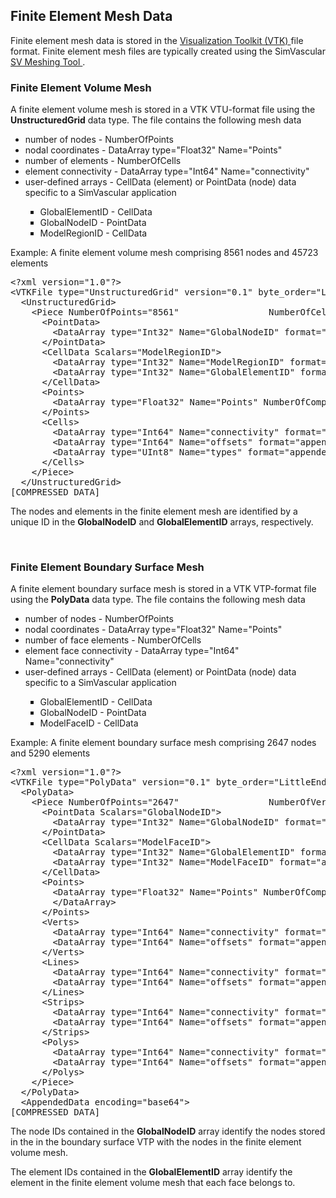 
<h2 id="data_file_formats_mesh"> Finite Element Mesh Data </h1>

Finite element mesh data is stored in the <a href="#appendix_vtk_file_format"> Visualization Toolkit (VTK) </a> file format. Finite element mesh files are typically created using the SimVascular <a href="quickguide.html#"> SV Meshing Tool </a>. 
<br>
<h3 id="data_file_formats_mesh_volume"> Finite Element Volume Mesh </h3>
A finite element volume mesh is stored in a VTK VTU-format file using the <strong>UnstructuredGrid</strong> 
data type. The file contains the following mesh data
<ul style="list-style-type:disc;">
<li> number of nodes - NumberOfPoints </li>
<li> nodal coordinates - DataArray type="Float32" Name="Points" </li>
<li> number of elements -  NumberOfCells </i>
<li> element connectivity -  DataArray type="Int64" Name="connectivity" </i>
<li> user-defined arrays - CellData (element) or PointData (node) data specific to a SimVascular application </li> 
  <ul style="list-style-type:square">
  <li> GlobalElementID - CellData </li> 
  <li> GlobalNodeID - PointData </li> 
  <li> ModelRegionID - CellData </li> 
  </ul>
</ul>

Example: A finite element volume mesh comprising 8561 nodes and 45723 elements
<pre>
&lt;?xml version="1.0"?>
&lt;VTKFile type="UnstructuredGrid" version="0.1" byte_order="LittleEndian" header_type="UInt32" compressor="vtkZLibDataCompressor">
  &lt;UnstructuredGrid>
    &lt;Piece NumberOfPoints="8561"                 NumberOfCells="45723"               >
      &lt;PointData>
        &lt;DataArray type="Int32" Name="GlobalNodeID" format="appended" RangeMin="1"                    RangeMax="8561"                 offset="0"                   />
      &lt;/PointData>
      &lt;CellData Scalars="ModelRegionID">
        &lt;DataArray type="Int32" Name="ModelRegionID" format="appended" RangeMin="1"                    RangeMax="1"                    offset="15964"               />
        &lt;DataArray type="Int32" Name="GlobalElementID" format="appended" RangeMin="1"                    RangeMax="45723"                offset="16444"               />
      &lt;/CellData>
      &lt;Points>
        &lt;DataArray type="Float32" Name="Points" NumberOfComponents="3" format="appended" RangeMin="0.12837002719"        RangeMax="30.066622254"         offset="100980"              />
      &lt;/Points>
      &lt;Cells>
        &lt;DataArray type="Int64" Name="connectivity" format="appended" RangeMin=""                     RangeMax=""                     offset="227180"              />
        &lt;DataArray type="Int64" Name="offsets" format="appended" RangeMin=""                     RangeMax=""                     offset="788628"              />
        &lt;DataArray type="UInt8" Name="types" format="appended" RangeMin=""                     RangeMax=""                     offset="868152"              />
      &lt;/Cells>
    &lt;/Piece>
  &lt;/UnstructuredGrid>
[COMPRESSED DATA]
</pre>

The nodes and elements in the finite element mesh are identified by a unique ID in the 
<strong>GlobalNodeID</strong> and <strong>GlobalElementID</strong> arrays, respectively.

<br>
<h3 id="data_file_formats_mesh_volume"> Finite Element Boundary Surface Mesh </h3>
A finite element boundary surface mesh is stored in a VTK VTP-format file using the <strong>PolyData</strong>
data type. The file contains the following mesh data
<ul style="list-style-type:disc;">
<li> number of nodes - NumberOfPoints </li>
<li> nodal coordinates - DataArray type="Float32" Name="Points" </li>
<li> number of face elements -  NumberOfCells </i>
<li> element face connectivity -  DataArray type="Int64" Name="connectivity" </i>
<li> user-defined arrays - CellData (element) or PointData (node) data specific to a SimVascular application </li>
  <ul style="list-style-type:square">
  <li> GlobalElementID - CellData </li>
  <li> GlobalNodeID - PointData </li>
  <li> ModelFaceID - CellData </li>
  </ul>
</ul>


Example: A finite element boundary surface mesh comprising 2647 nodes and 5290 elements
<pre>
&lt;?xml version="1.0"?>
&lt;VTKFile type="PolyData" version="0.1" byte_order="LittleEndian" header_type="UInt32" compressor="vtkZLibDataCompressor">
  &lt;PolyData>
    &lt;Piece NumberOfPoints="2647"                 NumberOfVerts="0"                    NumberOfLines="0"                    NumberOfStrips="0"                    NumberOfPolys="5290"                >
      &lt;PointData Scalars="GlobalNodeID">
        &lt;DataArray type="Int32" Name="GlobalNodeID" format="appended" RangeMin="1"                    RangeMax="2647"                 offset="0"                   />
      &lt;/PointData>
      &lt;CellData Scalars="ModelFaceID">
        &lt;DataArray type="Int32" Name="GlobalElementID" format="appended" RangeMin="2"                    RangeMax="45702"                offset="4964"                />
        &lt;DataArray type="Int32" Name="ModelFaceID" format="appended" RangeMin="1"                    RangeMax="3"                    offset="23712"               />
      &lt;/CellData>
      &lt;Points>
        &lt;DataArray type="Float32" Name="Points" NumberOfComponents="3" format="appended" RangeMin="0.12837002719"        RangeMax="30.066622254"         offset="23932"               >
        &lt;/DataArray>
      &lt;/Points>
      &lt;Verts>
        &lt;DataArray type="Int64" Name="connectivity" format="appended" RangeMin=""                     RangeMax=""                     offset="62272"               />
        &lt;DataArray type="Int64" Name="offsets" format="appended" RangeMin=""                     RangeMax=""                     offset="62288"               />
      &lt;/Verts>
      &lt;Lines>
        &lt;DataArray type="Int64" Name="connectivity" format="appended" RangeMin=""                     RangeMax=""                     offset="62304"               />
        &lt;DataArray type="Int64" Name="offsets" format="appended" RangeMin=""                     RangeMax=""                     offset="62320"               />
      &lt;/Lines>
      &lt;Strips>
        &lt;DataArray type="Int64" Name="connectivity" format="appended" RangeMin=""                     RangeMax=""                     offset="62336"               />
        &lt;DataArray type="Int64" Name="offsets" format="appended" RangeMin=""                     RangeMax=""                     offset="62352"               />
      &lt;/Strips>
      &lt;Polys>
        &lt;DataArray type="Int64" Name="connectivity" format="appended" RangeMin=""                     RangeMax=""                     offset="62368"               />
        &lt;DataArray type="Int64" Name="offsets" format="appended" RangeMin=""                     RangeMax=""                     offset="99592"               />
      &lt;/Polys>
    &lt;/Piece>
  &lt;/PolyData>
  &lt;AppendedData encoding="base64">
[COMPRESSED DATA]
</pre>

The node IDs contained in the <strong>GlobalNodeID</strong> array identify the nodes stored in the
in the boundary surface VTP with the nodes in the finite element volume mesh.

The element IDs contained in the <strong>GlobalElementID</strong> array identify the element in the
finite element volume mesh that each face belongs to. 


